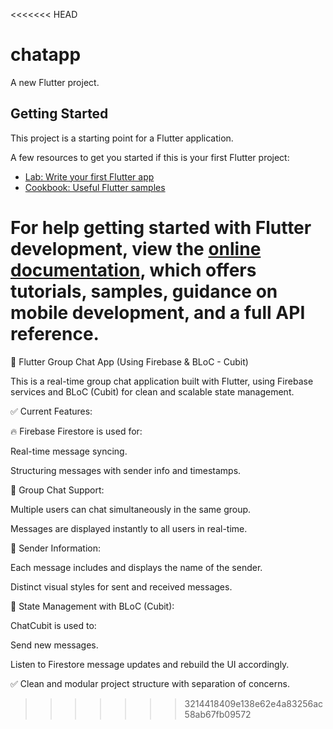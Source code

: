 <<<<<<< HEAD
# chatapp

A new Flutter project.

## Getting Started

This project is a starting point for a Flutter application.

A few resources to get you started if this is your first Flutter project:

- [Lab: Write your first Flutter app](https://docs.flutter.dev/get-started/codelab)
- [Cookbook: Useful Flutter samples](https://docs.flutter.dev/cookbook)

For help getting started with Flutter development, view the
[online documentation](https://docs.flutter.dev/), which offers tutorials,
samples, guidance on mobile development, and a full API reference.
=======
📱 Flutter Group Chat App (Using Firebase & BLoC - Cubit)

This is a real-time group chat application built with Flutter, using Firebase services and BLoC (Cubit) for clean and scalable state management.

✅ Current Features:

🔥 Firebase Firestore is used for:

Real-time message syncing.

Structuring messages with sender info and timestamps.

💬 Group Chat Support:

Multiple users can chat simultaneously in the same group.

Messages are displayed instantly to all users in real-time.

👤 Sender Information:

Each message includes and displays the name of the sender.

Distinct visual styles for sent and received messages.

🧠 State Management with BLoC (Cubit):

ChatCubit is used to:

Send new messages.

Listen to Firestore message updates and rebuild the UI accordingly.

✅ Clean and modular project structure with separation of concerns.
>>>>>>> 3214418409e138e62e4a83256ac58ab67fb09572
